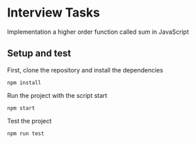 # Interview Tasks

Implementation a higher order function called sum in JavaScript

## Setup and test

First, clone the repository and install the dependencies

`npm install`

Run the project with the script start

`npm start`

Test the project

`npm run test`

